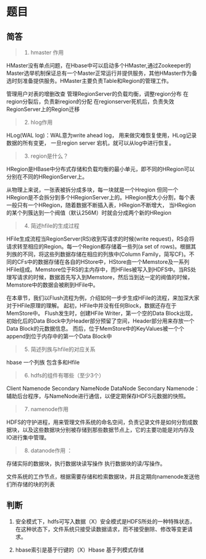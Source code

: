 # 题目

## 简答

> 1. hmaster 作用

HMaster没有单点问题，在Hbase中可以启动多个HMaster,通过Zookeeper的Master选举机制保证总有一个Master正常运行并提供服务，其他HMaster作为备选时刻准备提供服务。HMaster主要负责Table和Region的管理工作。

管理用户对表的增删改查
管理RegionServer的负载均衡，调整region分布
在region分裂后，负责新region的分配
在regionserver死机后，负责失效RegionServer上的Region迁移

> 2. hlog作用

HLog(WAL log)：WAL意为write ahead log，
用来做灾难恢复使用，HLog记录数据的所有变更，
一旦region server 宕机，就可以从log中进行恢复。

> 3. region是什么？

HRegion是HBase中分布式存储和负载均衡的最小单元，即不同的HRegion可以分别在不同的HRegionServer上。

从物理上来说，一张表被拆分成多块，每一块就是一个Hregion
但同一个HRegion是不会拆分到多个HRegionServer上的。HRegion按大小分割，每个表一般只有一个HRegion，随着数据不断插入表，HRegion不断增大，
当HRegion的某个列簇达到一个阀值（默认256M）时就会分成两个新的HRegion

> 4. 简述hfile的生成过程

HFile生成流程当RegionServer(RS)收到写请求的时候(write request)，RS会将请求转至相应的Region。每一个Region都存储着一些列(a set of rows)。根据其列族的不同，将这些列数据存储在相应的列族中(Column Family，简写CF)。不同的CFs中的数据存储在各自的HStore中，HStore由一个Memstore及一系列HFile组成。Memstore位于RS的主内存中，而HFiles被写入到HDFS中。当RS处理写请求的时候，数据首先写入到Memstore，然后当到达一定的阀值的时候，Memstore中的数据会被刷到HFile中。

在本章节，我们以Flush流程为例，介绍如何一步步生成HFile的流程，来加深大家对于HFile原理的理解。
起初，HFile中并没有任何Block，数据还存在于MemStore中。
Flush发生时，创建HFile Writer，第一个空的Data Block出现，初始化后的Data Block中为Header部分预留了空间，Header部分用来存放一个Data Block的元数据信息。
而后，位于MemStore中的KeyValues被一个个append到位于内存中的第一个Data Block中

> 5. 简述列族与hfile的对应关系

hbase 一个列族 包含多和Hfile

> 6. hdfs的组件有哪些（至少3个）

Client  Namenode Secondary NameNode DataNode
Secondary Namenode：辅助后台程序，与NameNode进行通信，以便定期保存HDFS元数据的快照。

> 7. namenode作用

HDFS的守护进程，用来管理文件系统的命名空间，负责记录文件是如何分割成数据块，以及这些数据块分别被存储到那些数据节点上，它的主要功能是对内存及IO进行集中管理。

> 8. datanode作用 ：

存储实际的数据块，执行数据块读写操作
执行数据块的读/写操作。

文件系统的工作节点，根据需要存储和检索数据块，并且定期向namenode发送他们所存储的块的列表

## 判断

1. 安全模式下，hdfs可写入数据（X）安全模式是HDFS所处的一种特殊状态，在这种状态下，文件系统只接受读数据请求，而不接受删除、修改等变更请求。

2. hbase索引是基于行键的（X）Hbase 基于列模式存储
